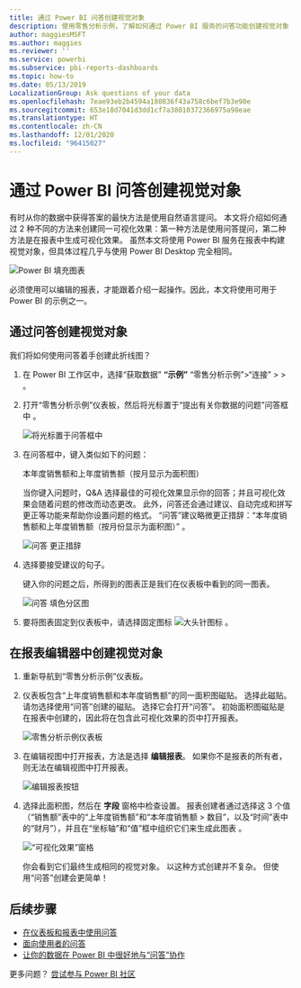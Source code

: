 ```yaml
---
title: 通过 Power BI 问答创建视觉对象
description: 使用零售分析示例，了解如何通过 Power BI 服务的问答功能创建视觉对象
author: maggiesMSFT
ms.author: maggies
ms.reviewer: ''
ms.service: powerbi
ms.subservice: pbi-reports-dashboards
ms.topic: how-to
ms.date: 05/13/2019
LocalizationGroup: Ask questions of your data
ms.openlocfilehash: 7eae93eb2b4594a180836f43a758c6bef7b3e90e
ms.sourcegitcommit: 653e18d7041d3dd1cf7a38010372366975a98eae
ms.translationtype: HT
ms.contentlocale: zh-CN
ms.lasthandoff: 12/01/2020
ms.locfileid: "96415027"
---
```

# <a name="create-a-visual-with-power-bi-qa"></a>通过 Power BI 问答创建视觉对象

有时从你的数据中获得答案的最快方法是使用自然语言提问。  本文将介绍如何通过 2 种不同的方法来创建同一可视化效果：第一种方法是使用问答提问，第二种方法是在报表中生成可视化效果。 虽然本文将使用 Power BI 服务在报表中构建视觉对象，但具体过程几乎与使用 Power BI Desktop 完全相同。

![Power BI 填充图表](media/power-bi-visualization-introduction-to-q-and-a/power-bi-qna-create-visual.png)

必须使用可以编辑的报表，才能跟着介绍一起操作。因此，本文将使用可用于 Power BI 的示例之一。

## <a name="create-a-visual-with-qa"></a>通过问答创建视觉对象

我们将如何使用问答着手创建此折线图？

1. 在 Power BI 工作区中，选择“获取数据” **“示例”** “零售分析示例”\>“连接”  \>   >   。

1. 打开“零售分析示例”仪表板，然后将光标置于“提出有关你数据的问题”问答框中  。

    ![将光标置于问答框中](media/power-bi-visualization-introduction-to-q-and-a/power-bi-qna-cursor-in-qna-box.png)

2. 在问答框中，键入类似如下的问题：
   
    本年度销售额和上年度销售额（按月显示为面积图） 
   
    当你键入问题时，Q&A 选择最佳的可视化效果显示你的回答；并且可视化效果会随着问题的修改而动态更改。 此外，问答还会通过建议、自动完成和拼写更正等功能来帮助你设置问题的格式。 “问答”建议略微更正措辞：“本年度销售额和上年度销售额（按月份显示为面积图）”  。  

    ![问答 更正措辞](media/power-bi-visualization-introduction-to-q-and-a/power-bi-qna-corrected-create-filled-chart.png)

4. 选择要接受建议的句子。 
   
   键入你的问题之后，所得到的图表正是我们在仪表板中看到的同一图表。
   
   ![问答 填色分区图](media/power-bi-visualization-introduction-to-q-and-a/power-bi-qna-create-filled-chart.png)

4. 要将图表固定到仪表板中，请选择固定图标 ![大头针图标](media/power-bi-visualization-introduction-to-q-and-a/pinnooutline.png) 。

## <a name="create-a-visual-in-the-report-editor"></a>在报表编辑器中创建视觉对象

1. 重新导航到“零售分析示例”仪表板。
   
2. 仪表板包含“上年度销售额和本年度销售额”的同一面积图磁贴。  选择此磁贴。 请勿选择使用“问答”创建的磁贴。 选择它会打开“问答”。 初始面积图磁贴是在报表中创建的，因此将在包含此可视化效果的页中打开报表。

    ![零售分析示例仪表板](media/power-bi-visualization-introduction-to-q-and-a/power-bi-dashboard.png)

1. 在编辑视图中打开报表，方法是选择 **编辑报表**。  如果你不是报表的所有者，则无法在编辑视图中打开报表。
   
    ![编辑报表按钮](media/power-bi-visualization-introduction-to-q-and-a/power-bi-edit-report.png)
4. 选择此面积图，然后在 **字段** 窗格中检查设置。  报表创建者通过选择这 3 个值（“销售额”表中的“上年度销售额”和“本年度销售额 > 数目”，以及“时间”表中的“财月”），并且在“坐标轴”和“值”框中组织它们来生成此图表        。
   
    ![“可视化效果”窗格](media/power-bi-visualization-introduction-to-q-and-a/gnatutorial_3-new.png)

    你会看到它们最终生成相同的视觉对象。 以这种方式创建并不复杂。 但使用“问答”创建会更简单！

## <a name="next-steps"></a>后续步骤

- [在仪表板和报表中使用问答](power-bi-tutorial-q-and-a.md)  
- [面向使用者的问答](../consumer/end-user-q-and-a.md)
- [让你的数据在 Power BI 中很好地与“问答”协作](service-prepare-data-for-q-and-a.md)

更多问题？ [尝试参与 Power BI 社区](https://community.powerbi.com/)
